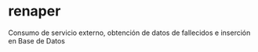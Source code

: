 # renaper
Consumo de servicio externo, obtención de datos de fallecidos e inserción en Base de Datos
